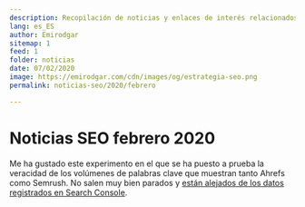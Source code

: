 ```yaml
---
description: Recopilación de noticias y enlaces de interés relacionados con el SEO y Marketing digital
lang: es_ES
author: Emirodgar
sitemap: 1
feed: 1
folder: noticias
date: 07/02/2020
image: https://emirodgar.com/cdn/images/og/estrategia-seo.png
permalink: noticias-seo/2020/febrero

---
```


# Noticias SEO febrero 2020

Me ha gustado este experimento en el que se ha puesto a prueba la veracidad de los volúmenes de palabras clave que muestran tanto Ahrefs como Semrush. No salen muy bien parados y [están alejados de los datos registrados en Search Console](https://www.localseoguide.com/can-you-trust-seo-tools-for-b2b-keyword-research/).
<!--stackedit_data:
eyJoaXN0b3J5IjpbLTE0OTM4ODk1NTZdfQ==
-->